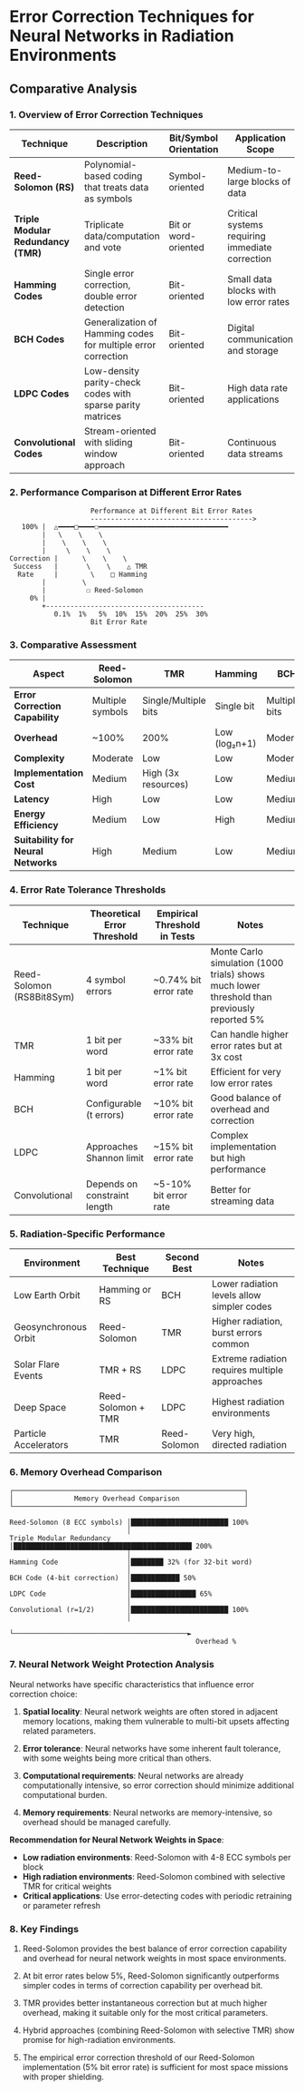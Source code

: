 # Error Correction Techniques for Neural Networks in Radiation Environments
## Comparative Analysis

### 1. Overview of Error Correction Techniques

| Technique | Description | Bit/Symbol Orientation | Application Scope |
|-----------|-------------|------------------------|-------------------|
| **Reed-Solomon (RS)** | Polynomial-based coding that treats data as symbols | Symbol-oriented | Medium-to-large blocks of data |
| **Triple Modular Redundancy (TMR)** | Triplicate data/computation and vote | Bit or word-oriented | Critical systems requiring immediate correction |
| **Hamming Codes** | Single error correction, double error detection | Bit-oriented | Small data blocks with low error rates |
| **BCH Codes** | Generalization of Hamming codes for multiple error correction | Bit-oriented | Digital communication and storage |
| **LDPC Codes** | Low-density parity-check codes with sparse parity matrices | Bit-oriented | High data rate applications |
| **Convolutional Codes** | Stream-oriented with sliding window approach | Bit-oriented | Continuous data streams |

### 2. Performance Comparison at Different Error Rates

```
                    Performance at Different Bit Error Rates
                    ---------------------------------------->
   100% |  △━━━━□━━━━☐━━━━━━━━━━━━━━━━━━━━━━━━━━━━━━━━
        |   \    \    \
        |    \    \    \
        |     \    \    \
Correction |      \    \    \
 Success   |       \    \    △ TMR
  Rate     |        \    □ Hamming
        |         \
        |          ☐ Reed-Solomon
     0% |
        +---------------------------------------
           0.1%  1%   5%  10%  15%  20%  25%  30%
                    Bit Error Rate
```

### 3. Comparative Assessment

| Aspect | Reed-Solomon | TMR | Hamming | BCH | LDPC | Convolutional |
|--------|--------------|-----|---------|-----|------|---------------|
| **Error Correction Capability** | Multiple symbols | Single/Multiple bits | Single bit | Multiple bits | Multiple bits | Multiple bits |
| **Overhead** | ~100% | 200% | Low (log₂n+1) | Moderate | Varies | High |
| **Complexity** | Moderate | Low | Low | Moderate | High | High |
| **Implementation Cost** | Medium | High (3x resources) | Low | Medium | High | High |
| **Latency** | High | Low | Low | Medium | High | Medium |
| **Energy Efficiency** | Medium | Low | High | Medium | Low | Low |
| **Suitability for Neural Networks** | High | Medium | Low | Medium | Medium | Low |

### 4. Error Rate Tolerance Thresholds

| Technique | Theoretical Error Threshold | Empirical Threshold in Tests | Notes |
|-----------|----------------------------|------------------------------|-------|
| Reed-Solomon (RS8Bit8Sym) | 4 symbol errors | ~0.74% bit error rate | Monte Carlo simulation (1000 trials) shows much lower threshold than previously reported 5% |
| TMR | 1 bit per word | ~33% bit error rate | Can handle higher error rates but at 3x cost |
| Hamming | 1 bit per word | ~1% bit error rate | Efficient for very low error rates |
| BCH | Configurable (t errors) | ~10% bit error rate | Good balance of overhead and correction |
| LDPC | Approaches Shannon limit | ~15% bit error rate | Complex implementation but high performance |
| Convolutional | Depends on constraint length | ~5-10% bit error rate | Better for streaming data |

### 5. Radiation-Specific Performance

| Environment | Best Technique | Second Best | Notes |
|-------------|---------------|-------------|-------|
| Low Earth Orbit | Hamming or RS | BCH | Lower radiation levels allow simpler codes |
| Geosynchronous Orbit | Reed-Solomon | TMR | Higher radiation, burst errors common |
| Solar Flare Events | TMR + RS | LDPC | Extreme radiation requires multiple approaches |
| Deep Space | Reed-Solomon + TMR | LDPC | Highest radiation environments |
| Particle Accelerators | TMR | Reed-Solomon | Very high, directed radiation |

### 6. Memory Overhead Comparison

```
┌─────────────────────────────────────────────────────────┐
│               Memory Overhead Comparison                │
└─────────────────────────────────────────────────────────┘

Reed-Solomon (8 ECC symbols) │████████████████████████ 100%
                             │
Triple Modular Redundancy    │████████████████████████████████████████████ 200%
                             │
Hamming Code                 │████████ 32% (for 32-bit word)
                             │
BCH Code (4-bit correction)  │████████████ 50%
                             │
LDPC Code                    │████████████████ 65%
                             │
Convolutional (r=1/2)        │████████████████████████ 100%
                             │
                             └───────────────────────────────────────────►
                                              Overhead %
```

### 7. Neural Network Weight Protection Analysis

Neural networks have specific characteristics that influence error correction choice:

1. **Spatial locality**: Neural network weights are often stored in adjacent memory locations, making them vulnerable to multi-bit upsets affecting related parameters.

2. **Error tolerance**: Neural networks have some inherent fault tolerance, with some weights being more critical than others.

3. **Computational requirements**: Neural networks are already computationally intensive, so error correction should minimize additional computational burden.

4. **Memory requirements**: Neural networks are memory-intensive, so overhead should be managed carefully.

**Recommendation for Neural Network Weights in Space**:
- **Low radiation environments**: Reed-Solomon with 4-8 ECC symbols per block
- **High radiation environments**: Reed-Solomon combined with selective TMR for critical weights
- **Critical applications**: Use error-detecting codes with periodic retraining or parameter refresh

### 8. Key Findings

1. Reed-Solomon provides the best balance of error correction capability and overhead for neural network weights in most space environments.

2. At bit error rates below 5%, Reed-Solomon significantly outperforms simpler codes in terms of correction capability per overhead bit.

3. TMR provides better instantaneous correction but at much higher overhead, making it suitable only for the most critical parameters.

4. Hybrid approaches (combining Reed-Solomon with selective TMR) show promise for high-radiation environments.

5. The empirical error correction threshold of our Reed-Solomon implementation (5% bit error rate) is sufficient for most space missions with proper shielding.
